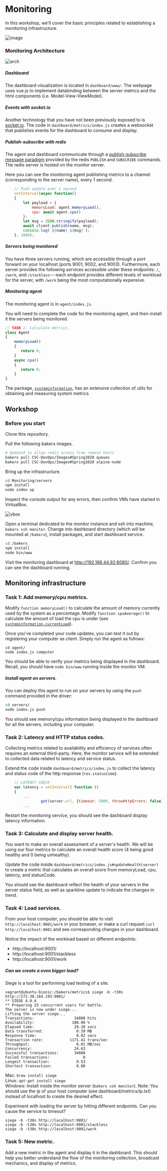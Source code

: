 # Monitoring

In this workshop, we'll cover the basic principles related to establishing a monitoring infrastructure.  

![image](img/monitor-workshop.png)

### Monitoring Architecture

![arch](img/monitor-arch.png)

##### Dashboard

The dashboard visualization is located in `dashboard/www/`. The webpage uses vue.js to implement databinding between the server metrics and the html components (i.e. Model-View-ViewModel).

##### Events with socket.io

Another technology that you have not been previously exposed to is [socket.io](http://socket.io/). The code in `dashboard/metrics/index.js` creates a websocket that publishes events for the dashboard to consume and display.

##### Publish-subscribe with redis

The agent and dashboard communicate through a [publish-subscribe message paradigm](https://redis.io/topics/pubsub) provided by the redis `PUBLISH` and `SUBSCRIBE` commands. The redis server is hosted on the monitor server.

Here you can see the monitoring agent publishing metrics to a channel (corresponding to the server name), every 1 second.
```js
    // Push update ever 1 second
    setInterval(async function()
    {
        let payload = {
            memoryLoad: agent.memoryLoad(),
            cpu: await agent.cpu()
        };
        let msg = JSON.stringify(payload);
        await client.publish(name, msg);
        console.log(`${name} ${msg}`);
    }, 1000);
```

##### Servers being monitored

You have three servers running, which are accessible through a port forward on your localhost (ports 9001, 9002, and 9003). Furthermore, each server provides the following services accessible under these endpoints: `/`, `/work`, and `/stackless`---each endpoint provides different levels of workload for the server, with `/work` being the most computationally expensive.

##### Monitoring agent

The monitoring agent is in `agent/index.js`.

You will need to complete the code for the monitoring agent, and then install it the servers being monitored.

```js
// TASK 1: Calculate metrics.
class Agent
{
    memoryLoad()
    {
       return 0;
    }
    async cpu()
    {
       return 0;
    }
}
```

The package, [`systeminformation`](https://www.npmjs.com/package/systeminformation), has an extensive collection of utils for obtaining and measuring system metrics.

## Workshop

### Before you start

Clone this repository.

Pull the following bakerx images.

```bash
# Updated to allow redis access from remote hosts
bakerx pull CSC-DevOps/Images#Spring2020 queues
bakerx pull CSC-DevOps/Images#Spring2020 alpine-node
```

Bring up the infrastructure.

```bash
cd Monitoring/servers
npm install
node index up
```

Inspect the console output for any errors, then confirm VMs have started in VirtualBox.

![vbox](img/vbox.png)

Open a terminal dedicated to the monitor instance and ssh into machine, `bakerx ssh monitor`.
Change into dashboard directory (which will be mounted at `/bakerx`), install packages, and start dashboard service.

```bash
cd /bakerx
npm install
node bin/www
```

Visit the monitoring dashboard at http://192.168.44.92:8080/. Confirm you can see the dashboard running.

## Monitoring infrastructure

### Task 1: Add memory/cpu metrics.

Modify `function memoryLoad()` to calculate the amount of memory currently used by the system as a percentage.
Modify `function cpuAverage()` to calculate the amount of load the cpu is under (see [`systeminformation.currentLoad`](https://www.npmjs.com/package/systeminformation#8-current-load-processes--services)).


Once you've completed your code updates, you can test it out by registering your computer as client. Simply run the agent as follows:

```
cd agent/
node index.js computer
```

You should be able to verify your metrics being displayed in the dashboard. Recall, you should have `node bin/www` running inside the monitor VM.

##### Install agent on servers.

You can deploy this agent to run on your servers by using the `push` command provided in the driver:

```bash
cd servers/
node index.js push
```

You should see memory/cpu information being displayed in the dashboard for all the servers, including your computer.

### Task 2: Latency and HTTP status codes.

Collecting metrics related to availability and efficiency of services often requires an external third-party. Here, the monitor service will be extended to collected data related to latency and service status.

Extend the code inside `dashboard/metrics/index.js` to collect the latency and status code of the http response (`res.statusCode`).

```js
	// LATENCY CHECK
	var latency = setInterval( function () 
	{
		...
				got(server.url, {timeout: 5000, throwHttpErrors: false}).then(function(res)
		...
```

Restart the monitoring service, you should see the dashboard display latency information.

### Task 3: Calculate and display server health.

You want to make an overall assessment of a server's health. We will be using our four metrics to calculate an overall health score (4 being good healthy and 0 being unhealthy).

Update the code inside `dashboard/metrics/index.js#updateHealth(server)` to 
create a metric that calculates an overall score from memoryLoad, cpu, latency, and statusCode.

You should see the dashboard reflect the health of your servers in the server status field, as well as sparkline update to indicate the changes in trend.

### Task 4: Load services.

From your host computer, you should be able to visit `http://localhost:9001/work` in your browser, or make a curl request `curl http://localhost:9001` and see corresponding changes in your dashboard.

Notice the impact of the workload based on different endpoints:

* http://localhost:9001/
* http://localhost:9001/stackless
* http://localhost:9001/work


##### Can we create a even bigger load?

Siege is a tool for performing load testing of a site.

```
vagrant@ubuntu-bionic:/bakerx/metrics$ siege -b -t30s http://172.30.164.193:9001/
** SIEGE 4.0.4
** Preparing 25 concurrent users for battle.
The server is now under siege...
Lifting the server siege...
Transactions:                  34088 hits
Availability:                 100.00 %
Elapsed time:                  29.10 secs
Data transferred:               0.39 MB
Response time:                  0.02 secs
Transaction rate:            1171.41 trans/sec
Throughput:                     0.01 MB/sec
Concurrency:                   24.63
Successful transactions:       34088
Failed transactions:               0
Longest transaction:            0.53
Shortest transaction:           0.00
```

Mac: `brew install siege`  
Linux: `apt-get install siege`  
Windows: Install inside the monitor server (`bakerx ssh monitor`). Note: You should use the ip of your host computer (see dashboard/metrics/ip.txt) instead of localhost to create the desired effect.

Experiment with loading the server by hitting different endpoints. Can you cause the service to timeout?
```
siege -b -t30s http://localhost:9001/
siege -b -t30s http://localhost:9001/stackless
siege -b -t30s http://localhost:9001/work
```

### Task 5: New metric.

Add a new metric in the agent and display it in the dashboard. This should help you better understand the flow of the monitoring collection, broadcast mechanics, and display of metrics.
